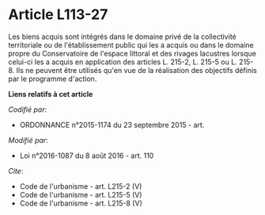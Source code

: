 # Article L113-27

Les biens acquis sont intégrés dans le domaine privé de la collectivité territoriale ou de l'établissement public qui les a
acquis ou dans le domaine propre du Conservatoire de l'espace littoral et des rivages lacustres lorsque celui-ci les a acquis
en application des articles L. 215-2, L. 215-5 ou L. 215-8. Ils ne peuvent être utilisés qu'en vue de la réalisation des
objectifs définis par le programme d'action.

**Liens relatifs à cet article**

_Codifié par_:

  - ORDONNANCE n°2015-1174 du 23 septembre 2015 - art.

_Modifié par_:

  - Loi n°2016-1087 du 8 août 2016 - art. 110

_Cite_:

  - Code de l'urbanisme - art. L215-2 (V)
  - Code de l'urbanisme - art. L215-5 (V)
  - Code de l'urbanisme - art. L215-8 (V)
